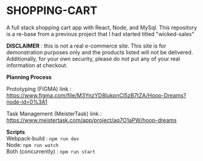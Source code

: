 # SHOPPING-CART
A full stack shopping cart app with React, Node, and MySql.
This repository is a re-base from a previous project that I had started titled "wicked-sales"

**DISCLAIMER** : this is not a real e-commerce site. This site is for demonstration purposes only and the products listed will not be delivered. Additionally, for your own security, please do not put any of your real information at checkout.


**Planning Process**


Prototyping (FIGMA) link : https://www.figma.com/file/M3YnzYD8IukpnCl5zB7tZA/Hoop-Dreams?node-id=0%3A1

Task Management (MeisterTask) link : https://www.meistertask.com/app/project/aq7O1aPW/hoop-dreams


**Scripts**\
Webpack-build : `npm run dev`\
Node: `npm run watch`\
Both (concurrently) : `npm run start`
